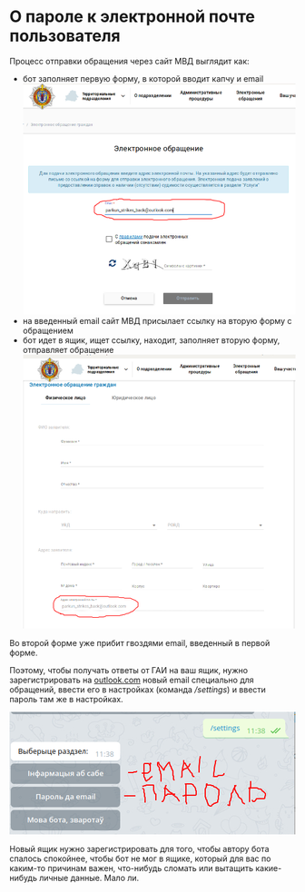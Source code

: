 # О пароле к электронной почте пользователя

Процесс отправки обращения через сайт МВД выглядит как:

- бот заполняет первую форму, в которой вводит капчу и email
  ![first_form](../resources/email_password/first_form.png)
- на введенный email сайт МВД присылает ссылку на вторую форму с обращением
- бот идет в ящик, ищет ссылку, находит, заполняет вторую форму, отправляет обращение
  ![second_form](../resources/email_password/second_form.png)

Во второй форме уже прибит гвоздями email, введенный в первой форме.

Поэтому, чтобы получать ответы от ГАИ на ваш ящик, нужно зарегистрировать на [outlook.com](https://outlook.com) новый email специально для обращений, ввести его в настройках (команда */settings*) и ввести пароль там же в настройках.

![enter_email_password](../resources/email_password/enter_email_password.png)

Новый ящик нужно зарегистрировать для того, чтобы автору бота спалось спокойнее, чтобы бот не мог в ящике, который для вас по каким-то причинам важен, что-нибудь сломать или вытащить какие-нибудь личные данные. Мало ли.
